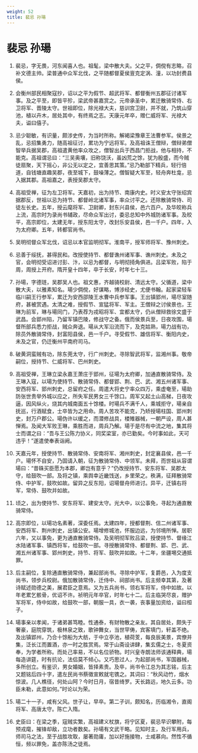 ```yaml
---
weight: 52
title: 裴忌 孙瑒
---
```


# 裴忌 孙瑒

1. <span id="裴忌_孙瑒-1"></span>
裴忌，字无畏，河东闻喜人也。祖髦，梁中散大夫。父之平，倜傥有志略，召补文德主帅。梁普通中众军北伐，之平随都督夏侯亶克定涡、潼，以功封费县侯。

2. <span id="裴忌_孙瑒-2"></span>
会衡州部民相聚寇抄，诏以之平为假节、超武将军、都督衡州五郡征讨诸军事。及之平至，即皆平殄，梁武帝甚嘉赏之。元帝承圣中，累迁散骑常侍、右卫将军、晋陵太守。世祖即位，除光禄大夫，慈训宫卫尉，并不就，乃筑山穿池，植以卉木，居处其中，有终焉之志。天康元年卒，赠仁威将军、光禄大夫，谥曰僖子。

3. <span id="裴忌_孙瑒-3"></span>
忌少聪敏，有识量，颇涉史传，为当时所称。解褐梁豫章王法曹参军。侯景之乱，忌招集勇力，随高祖征讨，累功为宁远将军。及高祖诛王僧辩，僧辩弟僧智举兵据吴郡，高祖遣黄他率众攻之，僧智出兵于西昌门拒战，他与相持，不能克。高祖谓忌曰：“三吴奥壤，旧称饶沃，虽凶荒之馀，犹为殷盛，而今贼徒扇聚，天下摇心，非公无以定之，宜善思其策。”忌乃勒部下精兵，轻行倍道，自钱塘直趣吴郡，夜至城下，鼓噪薄之。僧智疑大军至，轻舟奔杜龛，忌入据其郡。高祖嘉之，表授吴郡太守。

4. <span id="裴忌_孙瑒-4"></span>
高祖受禅，征为左卫将军。天嘉初，出为持节、南康内史。时义安太守张绍宾据郡反，世祖以忌为持节、都督岭北诸军事，率众讨平之。还除散骑常侍、司徒左长史。五年，授云麾将军、卫尉卿，封东兴县侯，邑六百户。及华皎称兵上流，高宗时为录尚书辅政，尽命众军出讨，委忌总知中外城防诸军事。及皎平，高宗即位，太建无年，授东阳太守，改封乐安县侯，邑一千户。四年，入为太府卿。五年，转都官尚书。

5. <span id="裴忌_孙瑒-5"></span>
吴明彻督众军北伐，诏忌以本官监明彻军。淮南平，授军师将军、豫州刺史。

6. <span id="裴忌_孙瑒-6"></span>
忌善于绥抚，甚得民和。改授使持节、都督谯州诸军事、谯州刺史。未及之官，会明彻受诏进讨彭、汴，以忌为都督，与明彻掎角俱进。吕梁军败，陷于周，周授上开府。隋开皇十四年，卒于长安，时年七十三。

7. <span id="裴忌_孙瑒-7"></span>
孙瑒，字德琏，吴郡吴人也。祖文惠，齐越骑校尉、清远太守。父循道，梁中散大夫，以雅素知名。瑒少倜傥，好谋略，博涉经史，尤便书翰。起家梁轻车临川嗣王行参军，累迁为安西邵陵王水曹中兵参军事。王出镇郢州，瑒尽室随府，甚被赏遇。太清之难，授假节、宣猛将军、军主。王僧辩之讨侯景也，王琳为前军，琳与瑒同门，乃表荐为戎昭将军、宜都太守，仍从僧辩救徐文盛于武昌。会郢州陷，乃留军镇巴陵，修战守之备。俄而侯景兵至，日夜攻围，瑒督所部兵悉力拒战，贼众奔退。瑒从大军沿流而下，及克姑熟，瑒力战有功，除员外散骑常侍，封富阳县侯，邑一千户。寻受假节、雄信将军、衡阳内史，未及之官，仍迁衡州平南府司马。

8. <span id="裴忌_孙瑒-8"></span>
破黄洞蛮贼有功，除东莞太守，行广州刺史。寻除智武将军，监湘州事。敬帝嗣位，授持节、仁威将军、巴州刺史。

9. <span id="裴忌_孙瑒-9"></span>
高祖受禅，王琳立梁永嘉王萧庄于郢州，征瑒为太府卿，加通直散骑常侍。及王琳入寇，以瑒为使持节、散骑常侍、都督郢、荆、巴、武、湘五州诸军事、安西将军、郢州刺史，总留府之任。周遣大将史宁率众四万，乘虚奄至，瑒助防张世贵举外城以应之，所失军民男女三千馀口。周军又起土山高梯，日夜攻逼，因风纵火，烧其内城南面五十馀楼。时瑒兵不满千人，乘城拒守，瑒亲自抚巡，行酒赋食，士卒皆为之用命。周人苦攻不能克，乃矫授瑒柱国、郢州刺史，封万户郡公。瑒伪许以缓之，而潜修战具，楼雉器械，一朝严设，周人甚惮焉。及闻大军败王琳，乘胜而进，周兵乃解。瑒于是尽有中流之地，集其将士而谓之曰：“吾与王公陈力协义，同奖梁室，亦已勤矣。今时事如此，天可违乎！”遂遣使奉表诣阙。

10. <span id="裴忌_孙瑒-10"></span>
天嘉元年，授使持节、散骑常侍、安南将军、湘州刺史，封定襄县侯，邑一千户。瑒怀不自安，乃固请入朝，征为散骑常侍、中领军。未拜，而世祖从容谓瑒曰：“昔硃买臣愿为本郡，卿岂有意乎？”仍改授持节、安东将军、吴郡太守，给鼓吹一部。及将之镇，乘舆幸近畿饯送，乡里荣之。秩满，征拜散骑常侍、中护军，鼓吹如故。留异之反东阳，诏瑒督舟师进讨。异平，迁镇右将军，常侍、鼓吹并如故。

11. <span id="裴忌_孙瑒-11"></span>
顷之，出为使持节、安东将军、建安太守。光大中，以公事免，寻起为通直散骑常侍。

12. <span id="裴忌_孙瑒-12"></span>
高宗即位，以瑒功名素著，深委任焉。太建四年，授都督荆、信二州诸军事、安西将军、荆州刺史，出镇公安。瑒增修城池，怀服边远，为邻境所惮。居职六年，又以事免，更为通直散骑常侍。及吴明彻军败吕梁，授使持节、督缘江水陆诸军事、镇西将军，给鼓吹一部。寻授散骑常侍、都督荆、郢、巴、武、湘五州诸军事、郢州刺史，持节、将军、鼓吹并如故。十二年，坐疆埸交通抵罪。

13. <span id="裴忌_孙瑒-13"></span>
后主嗣位，复除通直散骑常侍，兼起部尚书。寻除中护军，复爵邑，入为度支尚书，领步兵校尉。俄加散骑常侍，迁侍中、祠部尚书。后主频幸其第，及著诗赋述勋德之美，展君臣之意焉。又为五兵尚书，领右军将军，侍中如故。以年老累乞骸骨，优诏不许。祯明元年卒官，时年七十二。后主临哭尽哀，赠护军将军，侍中如故，给鼓吹一部，朝服一具，衣一袭，丧事量加资给，谥曰桓子。

14. <span id="裴忌_孙瑒-14"></span>
瑒事亲以孝闻，于诸弟甚笃睦。性通泰，有财物散之亲友。其自居处，颇失于奢豪，庭院穿筑，极林泉之致，歌钟舞女，当世罕俦，宾客填门，轩盖不绝。及出镇郢州，乃合十馀船为大舫，于中立亭池，植荷芰，每良辰美景，宾僚并集，泛长江而置酒，亦一时之胜赏焉。常于山斋设讲肆，集玄儒之士，冬夏资奉，为学者所称。而处己率易，不以名位骄物。时兴皇寺朗法师该通释典，瑒每造讲筵，时有抗论，法侣莫不倾心。又巧思过人，为起部尚书，军国器械，多所创立。有鉴识，男女婚姻，皆择素贵。及卒，尚书令江总为其志铭，后主又题铭后四十字，遣左民尚书蔡徵宣敕就宅镌之。其词曰：“秋风动竹，烟水惊波。几人樵径，何处山阿？今时日月，宿昔绮罗。天长路远，地久云多。功臣未勒，此意如何。”时论以为荣。

15. <span id="裴忌_孙瑒-15"></span>
瑒二十一子，咸有父风。世子让，早卒。第二子训，颇知名，历临湘令，直阁将军、高唐太守。陈亡入隋。

16. <span id="裴忌_孙瑒-16"></span>
史臣曰：在梁之季，寇贼实繁，高祖建义杖旗，将宁区夏，裴忌早识攀附，每预戎麾，摧锋却敌，立功者数矣。孙瑒有文武干略。见知时主，及行军用兵，师司马之法，至于战胜攻取，屡著勋庸，加以好施接物，士咸慕向。然性不循恒，频以罪免，盖亦陈汤之徒焉。
